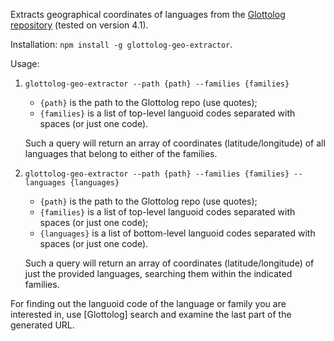 Extracts geographical coordinates of languages from the [Glottolog repository](https://github.com/glottolog/glottolog) (tested on version 4.1).

Installation: `npm install -g glottolog-geo-extractor`.

Usage:

1) `glottolog-geo-extractor --path {path} --families {families}`

    - `{path}` is the path to the Glottolog repo (use quotes);
    - `{families}` is a list of top-level languoid codes separated with spaces (or just one code).
    
    Such a query will return an array of coordinates (latitude/longitude) of all languages that belong to either of the families.

2) `glottolog-geo-extractor --path {path} --families {families} --languages {languages}`

    - `{path}` is the path to the Glottolog repo (use quotes);
    - `{families}` is a list of top-level languoid codes separated with spaces (or just one code);
    - `{languages}` is a list of bottom-level languoid codes separated with spaces (or just one code).
    
    Such a query will return an array of coordinates (latitude/longitude) of just the provided languages, searching them within the indicated families.

For finding out the languoid code of the language or family you are interested in, use [Glottolog] search and examine the last part of the generated URL.